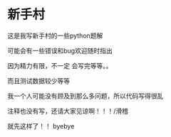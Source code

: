 # 新手村

这是我写新手村的一些python题解


可能会有一些错误和bug欢迎随时指出

因为精力有限，不一定 会写完等等。。

而且测试数据较少等等

我一个人可能没有顾及到那么多问题，所以代码写得很乱

注释也没有写，还请大家见谅啊！！！/滑稽

就先这样了！！ byebye